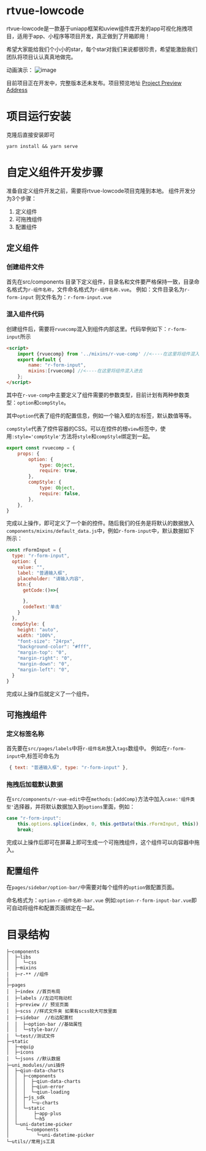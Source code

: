 # rtvue-lowcode
rtvue-lowcode是一款基于uniapp框架和uview组件库开发的app可视化拖拽项目，适用于app、小程序等项目开发，真正做到了开箱即用！

希望大家能给我们个小小的star，每个star对我们来说都很珍贵，希望能激励我们团队将项目认认真真地做完。

动画演示：
![image](https://raw.githubusercontent.com/GodofOrange/rtvue-lowcode/master/docsimgs/preview.gif)


目前项目正在开发中，完整版本还未发布。项目预览地址 [Project Preview Address](https://rtvue-lowcode.upsilon.press/#/)
# 项目运行安装
克隆后直接安装即可
```
yarn install && yarn serve

```



# 自定义组件开发步骤

准备自定义组件开发之前，需要将rtvue-lowcode项目克隆到本地。
组件开发分为3个步骤：

1. 定义组件
2. 可拖拽组件
3. 配置组件
## 定义组件
### 创建组件文件
首先在src/components 目录下定义组件，目录名和文件要严格保持一致，目录命名格式为`r-组件名称`，文件命名格式为`r-组件名称.vue`。
例如：文件目录名为`r-form-input`
则文件名为：`r-form-input.vue`
### 混入组件代码
创建组件后，需要将`rvuecomp`混入到组件内部这里。代码举例如下：`r-form-input`所示

```html
<script>
    import {rvuecomp} from '../mixins/r-vue-comp' //<----在这里将组件混入进去
    export default {
        name: "r-form-input",
        mixins:[rvuecomp] //<----在这里将组件混入进去
    };
</script>
```
其中在`r-vue-comp`中主要定义了组件需要的参数类型，目前计划有两种参数类型：`option`和`compStyle`。

其中`option`代表了组件的配置信息，例如一个输入框的左标签，默认数值等等。

`compStyle`代表了控件容器的CSS。可以在控件的根`view`标签中，使用`:style='compStyle'`方法将`style`和`compStyle`绑定到一起。
```javascript
export const rvuecomp = {
    props: {
        option: {
            type: Object,
            require: true,
        },
        compStyle: {
            type: Object,
            require: false,
        },
    },
}
```
完成以上操作，即可定义了一个新的控件。随后我们的任务是将默认的数据放入`components/mixins/default_data.js`中，例如`r-form-input`中，默认数据如下所示：

```javascript
const rFormInput = {
  type: "r-form-input",
  option: {
    value: "",
    label: "普通输入框",
    placeholder: "请输入内容",
    btn:{
      getCode:()=>{

      },
      codeText:'单击'
    }
  },
  compStyle: {
    height: "auto",
    width: "100%",
    "font-size": "24rpx",
    "background-color": "#fff",
    "margin-top": "0",
    "margin-right": "0",
    "margin-down": "0",
    "margin-left": "0",
  }
}

```
完成以上操作后就定义了一个组件。
## 可拖拽组件
### 定义标签名称
首先要在`src/pages/labels`中将`r-组件名称`放入`tags`数组中。
例如在`r-form-input`中,标签可命名为
```javascript
 { text: "普通输入框", type: "r-form-input" },
```

### 拖拽后加载默认数据

在`src/components/r-vue-edit`中在`methods:{addComp}`方法中加入`case:'组件类型'`选择器，并将默认数据加入到`options`里面，例如：
```javascript
case "r-form-input":
    this.options.splice(index, 0, this.getData(this.rFormInput, this));
    break;
```
完成以上操作后即可在屏幕上即可生成一个可拖拽组件，这个组件可以向容器中拖入。


## 配置组件

在`pages/sidebar/option-bar/`中需要对每个组件的`option`做配置页面。

命名格式为：`option-r-组件名称-bar.vue`
例如:`option-r-form-input-bar.vue`即可自动将组件和配置页面绑定在一起。
# 目录结构
```
├─components
│  ├─libs  
│  │  └─css
│  ├─mixins
│  ├─r-** //组件
|
├─pages
│  ├─index //首页布局
│  ├─labels //左边可拖动栏
│  ├─preview // 预览页面
│  ├─scss //样式文件夹 如果有scss较大可放里面
│  ├─sidebar  //右边配置栏
│  │  ├─option-bar //基础属性
│  │  └─style-bar//
│  └─test//测试文件
├─static
│  ├─equip
│  ├─icons
│  └─jsons //默认数据
├─uni_modules//uni插件
│  ├─qiun-data-charts
│  │  ├─components
│  │  │  ├─qiun-data-charts
│  │  │  ├─qiun-error
│  │  │  └─qiun-loading
│  │  ├─js_sdk
│  │  │  └─u-charts
│  │  └─static
│  │      ├─app-plus
│  │      └─h5
│  └─uni-datetime-picker
│      └─components
│          └─uni-datetime-picker
└─utils//常用js工具
```
